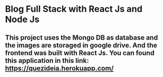 # Blog Full Stack with React Js and Node Js

## This project uses the Mongo DB as database and the images are storaged in google drive. And the frontend was built with React Js. You can found this application in this link: https://quezideia.herokuapp.com/

